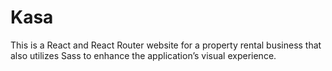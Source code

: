 # Kasa
This is a React and React Router website for a property rental business that also utilizes Sass to enhance the application’s visual experience.
